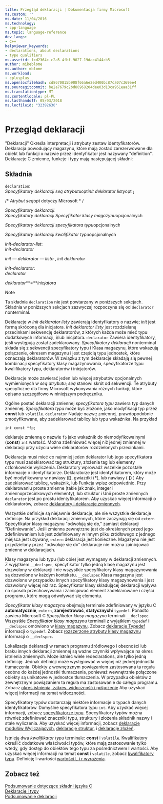 ```yaml
---
title: Przegląd deklaracji | Dokumentacja firmy Microsoft
ms.custom: ''
ms.date: 11/04/2016
ms.technology:
- cpp-language
ms.topic: language-reference
dev_langs:
- C++
helpviewer_keywords:
- declarations, about declarations
- type qualifiers
ms.assetid: fcd2364c-c2a5-4fbf-9027-19dac4144cb5
author: mikeblome
ms.author: mblome
ms.workload:
- cplusplus
ms.openlocfilehash: cd8670815b908f66a6e2ed400bc87ca07c369ee4
ms.sourcegitcommit: be2a7679c2bd80968204dee03d13ca961eaa31ff
ms.translationtype: MT
ms.contentlocale: pl-PL
ms.lasthandoff: 05/03/2018
ms.locfileid: "32392630"
---
```

# <a name="overview-of-declarations"></a>Przegląd deklaracji
"Deklaracji" Określa interpretacji i atrybuty zestaw identyfikatorów. Deklaracja powodujący magazynu, które mają zostać zarezerwowane dla obiekt lub funkcji o nazwie przez identyfikator jest nazywany "definition". Deklaracje C zmienne, funkcje i typy mają następującej składni:  
  
## <a name="syntax"></a>Składnia  
 `declaration`:  
 *Specyfikatory deklaracji* *seq atrybutu*opt*init deklarator listy*opt **;**  
  
 /\* *Atrybut seq*opt dotyczy Microsoft * /  
  
 *Specyfikatory deklaracji*:  
 *Specyfikatory deklaracji Specyfikator klasy magazynu*opcjonalnych  
  
 *Specyfikatory deklaracji specyfikatora typu*opcjonalnych  
  
 *Specyfikatory deklaracji kwalifikator typu*opcjonalnych  
  
 *init-declarator-list*:  
 *init-declarator*  
  
 *init — deklarator — lista* , *init deklarator*  
  
 *init-declarator*:  
 *declarator*  
  
 *deklarator***=***inicjatora*  
  
> [!NOTE]
>  Ta składnia `declaration` nie jest powtarzany w poniższych sekcjach. Składnia w poniższych sekcjach zazwyczaj rozpoczyna się od `declarator` nonterminal.  
  
 Deklaracje w *init deklarator listy* zawierają identyfikatory o nazwie; *init* jest formą skróconą dla inicjatora. *Init deklarator listy* jest rozdzielaną przecinkami sekwencję deklaratorów, z których każda może mieć typu dodatkowych informacji, i/lub inicjatora. `declarator` Zawiera identyfikatory, jeśli występują został zadeklarowany. *Specyfikatory deklaracji* nonterminal składa się z sekwencji specyfikatory typu i Klasa magazynu, które wskazują połączenie, okresem magazynu i jest częścią typu jednostek, które oznaczają deklaratorów. W związku z tym deklaracje składają się pewnej kombinacji specyfikatory klasy magazynowania, specyfikatorze typu kwalifikatory typu, deklaratorów i inicjatorów.  
  
 Deklaracje może zawierać jeden lub więcej atrybutów opcjonalnych wymienionych w *seq atrybutu*; *seq* stanowi skrót od sekwencji. Te atrybuty specyficzne dla firmy Microsoft wykonywania różnych funkcji, które opisano szczegółowo w niniejszym podręczniku.  
  
 Ogólne postać deklaracji zmiennej *specyfikatora typu* zawiera typ danych zmiennej. *Specyfikatora typu* może być złożone, jako modyfikacji typ przez **const** lub `volatile`. `declarator` Nadaje nazwę zmiennej, prawdopodobnie zmodyfikowane, aby zadeklarować tablicy lub typu wskaźnika. Na przykład  
  
```  
int const *fp;  
```  
  
 deklaruje zmienną o nazwie `fp` jako wskaźnik do niemodyfikowalnymi (**const**) `int` wartość. Można zdefiniować więcej niż jednej zmiennej w deklaracji przy użyciu wiele deklaratorów rozdzielonych przecinkami.  
  
 Deklaracja musi mieć co najmniej jeden deklarator lub jego specyfikatora typu musi zadeklarować tag struktury, złożenia tag lub elementy członkowskie wyliczenia. Deklaratory wprowadź wszelkie pozostałe informacje o identyfikatorze. Deklaratorze jest identyfikatorem, który może być modyfikowany w nawiasy (**[**), gwiazdki (**\***), lub nawiasy ( **()** ) Aby zadeklarować tablicę, wskaźnik, lub Funkcja wpisz odpowiednio. Przy deklarowaniu proste zmienne (takie jak znak, integer i zmiennoprzecinkowych elementy), lub struktur i Unii proste zmiennych `declarator` jest po prostu identyfikatorem. Aby uzyskać więcej informacji o deklaratorów, zobacz [deklaratory i deklaracje zmiennych](../c-language/declarators-and-variable-declarations.md).  
  
 Wszystkie definicje są niejawnie deklaracje, ale nie wszystkie deklaracje definicje. Na przykład deklaracji zmiennych, które zaczynają się od `extern` Specyfikator klasy magazynu "odwołują się do," zamiast deklaracji "Definiowanie". Jeśli zmienna zewnętrzne jest do określonych przed jego zdefiniowaniem lub jest zdefiniowany w innym pliku źródłowego z jednego miejsca jest używany, `extern` deklaracja jest konieczne. Magazynu nie jest przydzielony przez "odwołuje się do" deklaracje nie można zainicjować zmienne w deklaracjach.  
  
 Klasy magazynu lub typu (lub obie) jest wymagany w deklaracji zmiennych. Z wyjątkiem `__declspec`, specyfikator tylko jedną klasę magazynu jest dozwolony w deklaracji i nie wszystkie specyfikatory klasy magazynowania są dozwolone w każdym kontekstu. `__declspec` Klasa magazynu jest dozwolone w przypadku innych specyfikatory klasy magazynowania i jest dozwolony więcej niż raz. Specyfikator klasy składującej deklaracji wpływa na sposób przechowywania i zainicjować element zadeklarowane i części programu, które mogą odwoływać się elementu.  
  
 *Specyfikator klasy magazynu* obejmują terminale zdefiniowany w języku C **automatycznie**, `extern`, **zarejestrować**, **statycznych**i `typedef`. Ponadto zawiera Microsoft C *Specyfikator klasy magazynu* terminali `__declspec`. Wszystkie *Specyfikator klasy magazynu* terminali z wyjątkiem `typedef` i `__declspec` omówiono w [klasy magazynu](../c-language/c-storage-classes.md). Zobacz [deklaracje Typedef](../c-language/typedef-declarations.md) informacji o `typedef`. Zobacz [rozszerzone atrybuty klasy magazynu](../c-language/c-extended-storage-class-attributes.md) informacji o `__declspec`.  
  
 Lokalizacja deklaracji w ramach programu źródłowego i obecności lub braku innych deklaracji zmiennej są ważne czynniki wpływające na okres istnienia zmiennych. Może istnieć wiele redeclarations, ale tylko jedną definicję. Jednak definicji może występować w więcej niż jednej jednostki tłumaczenia. Obiekty z wewnętrznym powiązaniem zastosowana ta reguła osobno do każdej jednostki tłumaczenia, ponieważ wewnętrznie połączone obiekty są unikatowe w jednostce tłumaczenia. W przypadku obiektów z zewnętrznym powiązaniem ta reguła ma zastosowanie do całego programu. Zobacz [okres istnienia, zakres, widoczność i połączenie](../c-language/lifetime-scope-visibility-and-linkage.md) Aby uzyskać więcej informacji na temat widoczności.  
  
 Specyfikatory typów dostarczają niektóre informacje o typach danych identyfikatorów. Domyślne specyfikatora typu `int`. Aby uzyskać więcej informacji, zobacz [specyfikatorze typu](../c-language/c-type-specifiers.md). Specyfikatory typów można również zdefiniować znaczniki typu, struktury i złożenia składnik nazwy i stałe wyliczenia. Aby uzyskać więcej informacji, zobacz [deklaracje modułów Wyliczających](../c-language/c-enumeration-declarations.md), [deklaracje struktur](../c-language/structure-declarations.md), i [deklaracje złożeń](../c-language/union-declarations.md).  
  
 Istnieją dwa *kwalifikator typu* terminale: **const** i `volatile`. Kwalifikatory określić dodatkowe właściwości typów, które mają zastosowanie tylko wtedy, gdy dostęp do obiektów tego typu za pośrednictwem l wartości. Aby uzyskać więcej informacji na temat **const** i `volatile`, zobacz [kwalifikatory typu](../c-language/type-qualifiers.md). Definicję l-wartości [wartości L i r wyrażenia](../c-language/l-value-and-r-value-expressions.md).  
  
## <a name="see-also"></a>Zobacz też  
 [Podsumowanie dotyczące składni języka C](../c-language/c-language-syntax-summary.md)   
 [Deklaracje i typy](../c-language/declarations-and-types.md)   
 [Podsumowanie deklaracji](../c-language/summary-of-declarations.md)